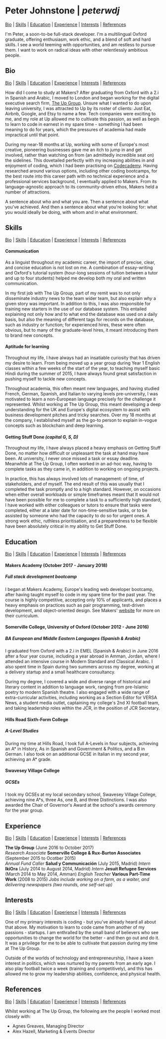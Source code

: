 # Peter Johnstone | *peterwdj*
[Bio](#bio) | [Skills](#skills) | [Education](#education) | [Experience](#experience) | [Interests](#interests) | [References](#references)

I'm Peter, a soon-to-be full-stack developer. I'm a multilingual Oxford graduate, offering enthusiasm, work ethic, and a blend of soft and hard skills. I see a world teeming with opportunities, and am restless to pursue them. I want to work on radical ideas with other relentlessly ambitious people.

## Bio
[Bio](#bio) | [Skills](#skills) | [Education](#education) | [Experience](#experience) | [Interests](#interests) | [References](#references)

How did I come to study at Makers? After graduating from Oxford with a 2.i in Spanish and Arabic, I moved to London and began working for the digital executive search firm, [The Up Group](http://www.theupgroup.com/). Unsure what I wanted to do upon leaving university, I was attracted to Up by its roster of clients: Just Eat, Airbnb, Google, and Etsy to name a few. Tech companies were exciting to me, and my role at Up allowed me to cultivate this passion, as well as begin to learn to code in earnest in my spare time - something I had been meaning to do for years, which the pressures of academia had made impractical until that point.

During my near-18 months at Up, working with some of Europe's most creative, pioneering businesses gave me an itch to jump in and get involved, rather than watching on from (an admittedly incredible seat on) the sidelines. This dovetailed perfectly with my increasing abilities in and enjoyment of coding, which I had been practising on [Codecademy](https://www.codecademy.com/). Having researched around various options, including other coding bootcamps, for the best route into this career path with no technical experience and a professional services background, I eventually applied to Makers. From its language-agnostic approach to its community-driven ethos, Makers held a number of attractions.

A sentence about who and what you are. Then a sentence about what you've achieved. And then a sentence about what you're looking for: what you would ideally be doing, with whom and in what environment.

## Skills
[Bio](#bio) | [Skills](#skills) | [Education](#education) | [Experience](#experience) | [Interests](#interests) | [References](#references)

#### Communication

As a linguist throughout my academic career, the import of precise, clear, and concise education is not lost on me. A combination of essay-writing and Oxford's tutorial system (hour-long sessions of tuition between a tutor and up to four students) helped me develop both my oral and written communication.

In my first job with The Up Group, part of my remit was to not only disseminate industry news to the team wider team, but also explain *why* a given story was important. In addition to this, I was also responsible for training new starters in the use of our database system. This entailed explaining not only how and to what end the database was used on a daily basis, but also the meaning of different tags for records on the database, such as industry or function; for experienced hires, these were often obvious, but to many of the graduate-level hires, it meant introducing them to brand new concepts.   

#### Aptitude for learning

Throughout my life, I have always had an insatiable curiosity that has driven my desire to learn. From being moved up a year group during Year 1 English classes within a few weeks of the start of the year, to teaching myself basic Hindi during the summer of 2015, I have always found great satisfaction in pushing myself to tackle new concepts.

Throughout academia, this often meant new languages, and having studied French, German, Spanish, and Italian to varying levels pre-university, I was motivated to learn a non-European language precisely for the challenge it represented. Whilst working at The Up Group, this meant developing a deep understanding for the UK and Europe's digital ecosystem to assist with business development pitches and tricky searches. Over my 18 months at the company, I established myself as the go-to person to explain in-vogue concepts such as blockchain and deep learning.

#### Getting Stuff Done *(capital G, S, D)*

Throughout my life, I have always placed a heavy emphasis on Getting Stuff Done, no matter how difficult or unpleasant the task at hand may have been. At university, I never once missed a task or essay deadline. Meanwhile at The Up Group, I often worked in an ad-hoc way, having to complete tasks as they came in, in addition to working on ongoing projects.

In practice, this has always involved lots of management: of time, of stakeholders, and of myself. The end result of this was usually that I completed the task promptly and to a high standard. However, on occasions when either overall workloads or simple timeframes meant that It would not have been possible for me to complete a task to a sufficiently high standard, I have worked with either colleagues or tutors to ensure that tasks were completed, either at a later date for non-time-sensitive tasks, or to be assisted by someone who had the capacity to do so for urgent ones. A strong work ethic, ruthless prioritisation, and a preparedness to be flexible have been absolutely critical in my ability to Get Stuff Done. 


## Education
[Bio](#bio) | [Skills](#skills) | [Education](#education) | [Experience](#experience) | [Interests](#interests) | [References](#references)

#### Makers Academy (October 2017 - January 2018)
##### Full stack development bootcamp

I began at Makers Academy, Europe's leading web developer bootcamp, after having taught myself to code in my spare time for the past year. The course is highly competitive, accepting only 10% of applicants, and places a heavy emphasis on practices such as pair programming, test-driven development, and object-oriented design. See Makers' [website](http://www.makersacademy.com/curriculum/) for more on their curriculum.

#### Somerville College, University of Oxford (October 2012 - June 2016)
##### BA European and Middle Eastern Languages (Spanish & Arabic)

I graduated from Oxford with a 2.i in EMEL (Spanish & Arabic) in June 2016 after a four year course, including a year abroad in Amman, Jordan, where I attended an intensive course in Modern Standard and Classical Arabic. I also spent time in Spain during two summers across my degree, working at a delivery startup and a small healthcare consultancy.

During my degree, I covered a wide and diverse range of historical and literary content in addition to language work, ranging from pre-Islamic poetry to modern Spanish theatre. I also engaged with a wide range of extra-curricular activities, including working as a Section Editor for VERSA News, a student media outlet, captaining my college's 2nd XI football team, and taking leadership roles within the JCR, in the position of JCR Secretary.  

#### Hills Road Sixth-Form College
##### A-Level Studies
During my time at Hills Road, I took full A-Levels in four subjects, achieving an A* in History, As in Spanish and Government & Politics, and a B in German. I also took on an additional GCSE in Italian in my second year, achieving an A* grade.

#### Swavesey Village College
##### GCSEs
I took my GCSEs at my local secondary school, Swavesey Village College, achieving nine A*s, three As, one B, and three Distinctions. I was also awarded the Chair of Governor's Award at the school's awards ceremony for the year group.


## Experience
[Bio](#bio) | [Skills](#skills) | [Education](#education) | [Experience](#experience) | [Interests](#interests) | [References](#references)

**The Up Group** (June 2016 to October 2017)    
*Research Associate*
**Somerville College & Rux-Burton Associates** (September 2015 to Ocotber 2015)   
*Annual Fund Caller*
**Salud y Communicación** (July 2015, Madrid)
*Intern*
**IkiOra** (July 2014 to August 2014, Madrid)
*Intern*
**Jesuit Refugee Services** (March 2014 to May 2014, Amman)
*English Teacher*
**Various Part-Time Work** (2008 to 2015)
*Jobs include working on a farm, as a waiter, and delivering newspapers (two rounds, one self-set up)*


## Interests
[Bio](#bio) | [Skills](#skills) | [Education](#education) | [Experience](#experience) | [Interests](#interests) | [References](#references)

One of my primary interests is coding - but you've already heard all about that above. My motivation to learn to code came from another of my passions - startups. I am enthralled by the small band of believers who see opportunities to change the world for the better - and then go out and do it. It was a privilege for me to be able to cultivate that passion during my time at The Up Group.

Outside of the worlds of technology and entrepreneurship, I have a keen interest in politics, which was nurtured by my parents from an early age. I also play football twice a week (training and competitively), and this has allowed me to grow my leadership abilities, confidence, and physical health.

## References
[Bio](#bio) | [Skills](#skills) | [Education](#education) | [Experience](#experience) | [Interests](#interests) | [References](#references)

Whilst working at The Up Group, the following are the people I worked most closely with:
 - Agnes Greaves, Managing Director
 - Alex Hazell, Marketing & Events Director
